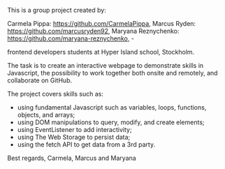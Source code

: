 This is a group project created by:

Carmela Pippa: https://github.com/CarmelaPippa,
Marcus Ryden: https://github.com/marcusryden92,
Maryana Reznychenko: https://github.com/maryana-reznychenko, -

frontend developers students at Hyper Island school, Stockholm.

The task is to create an interactive webpage to demonstrate skills in Javascript, the possibility to work together both onsite and remotely, and collaborate on GitHub.

The project covers skills such as:
- using fundamental Javascript such as variables, loops, functions, objects, and arrays;
- using DOM manipulations to query, modify, and create elements;
- using EventListener to add interactivity;
- using The Web Storage to persist data;
- using the fetch API to get data from a 3rd party.



Best regards,
Carmela, Marcus and Maryana
